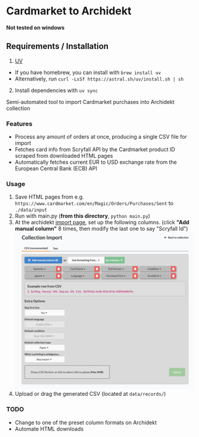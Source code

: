 # Cardmarket to Archidekt

**Not tested on windows**

## Requirements / Installation

1. [UV](https://docs.astral.sh/uv/getting-started/installation/)

- If you have homebrew, you can install with `brew install uv`
- Alternatively, run `curl -LsSf https://astral.sh/uv/install.sh | sh`

2. Install dependencies with `uv sync`

Semi-automated tool to import Cardmarket purchases into Archidekt collection

### Features

- Process any amount of orders at once, producing a single CSV file for import
- Fetches card info from Scryfall API by the Cardmarket product ID scraped from downloaded HTML pages
- Automatically fetches current EUR to USD exchange rate from the European Central Bank (ECB) API

### Usage

1. Save HTML pages from e.g. `https://www.cardmarket.com/en/Magic/Orders/Purchases/Sent` to `./data/input`
2. Run with main.py (**from this directory**, `python main.py`)
3. At the archidekt [import page](https://archidekt.com/collections/import), set up the following columns. (click **"Add manual column"** 8 times, then modify the last one to say "Scryfall Id")  
   <img src="./import_columns.png" width="600" alt="columns, showing [quantity, name, finish, condition, ignore, language, price, scryfall_id]"/>
4. Upload or drag the generated CSV (located at `data/records/`)

### TODO

- Change to one of the preset column formats on Archidekt
- Automate HTML downloads
